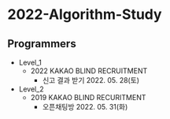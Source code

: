 # 2022-Algorithm-Study

## Programmers
- Level_1
  - 2022 KAKAO BLIND RECRUITMENT
    * 신고 결과 받기 2022. 05. 28(토)
- Level_2
  - 2019 KAKAO BLIND RECURITMENT
    - 오픈채팅방 2022. 05. 31(화)
